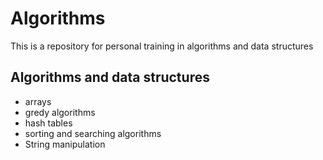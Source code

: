 # Algorithms

This is a repository for personal training in algorithms and data structures

## Algorithms and data structures

- arrays
- gredy algorithms
- hash tables
- sorting and searching algorithms
- String manipulation
